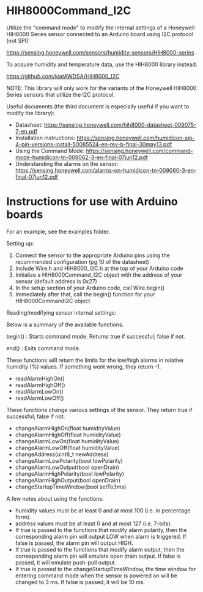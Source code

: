 # HIH8000Command_I2C
Utilize the "command mode" to modify the internal settings of a Honeywell HIH8000 Series sensor connected to an Arduino board using I2C protocol (not SPI):

https://sensing.honeywell.com/sensors/humidity-sensors/HIH8000-series

To acquire humidity and temperature data, use the HIH8000 library instead:

https://github.com/kiatAWDSA/HIH8000_I2C

NOTE: This library will only work for the variants of the Honeywell HIH8000 Series sensors that utilize the I2C protocol.

Useful documents (the third document is especially useful if you want to modify the library):
- Datasheet: https://sensing.honeywell.com/hih8000-datasheet-009075-7-en.pdf
- Installation instructions: https://sensing.honeywell.com/humidicon-sip-4-pin-versions-install-50085524-en-rev-b-final-30may13.pdf
- Using the Command Mode: https://sensing.honeywell.com/command-mode-humidicon-tn-009062-3-en-final-07jun12.pdf
- Understanding the alarms on the sensor: https://sensing.honeywell.com/alarms-on-humidicon-tn-009060-3-en-final-07jun12.pdf

# Instructions for use with Arduino boards
For an example, see the examples folder.

Setting up:
1. Connect the sensor to the appropriate Arduino pins using the recommended configuration (pg 10 of the datasheet)
2. Include Wire.h and HIH8000_I2C.h at the top of your Arduino code
3. Initialize a HIH8000Command_I2C object with the address of your sensor (default address is 0x27)
4. In the setup section of your Arduino code, call Wire.begin()
5. Immediately after that, call the begin() function for your HIH8000CommandI2C object

Reading/modifying sensor internal settings:

Below is a summary of the available functions.

begin()     : Starts command mode. Returns true if successful; false if not.

end()       : Exits command mode.

These functions will return the limits for the low/high alarms in relative humidity (%) values. If something went wrong, they return -1.
- readAlarmHighOn()
- readAlarmHighOff()
- readAlarmLowOn()
- readAlarmLowOff()

These functions change various settings of the sensor. They return true if successful; false if not.
- changeAlarmHighOn(float humidityValue)
- changeAlarmHighOff(float humidityValue)
- changeAlarmLowOn(float humidityValue)
- changeAlarmLowOff(float humidityValue)
- changeAddress(uint8_t newAddress)
- changeAlarmLowPolarity(bool lowPolarity)
- changeAlarmLowOutput(bool openDrain)
- changeAlarmHighPolarity(bool lowPolarity)
- changeAlarmHighOutput(bool openDrain)
- changeStartupTimeWindow(bool setTo3ms)

A few notes about using the functions:
- humidity values must be at least 0 and at most 100 (i.e. in percentage form).
- address values must be at least 0 and at most 127 (i.e. 7-bits).
- If true is passed to the functions that modify alarm polarity, then the corresponding alarm pin will output LOW when alarm is triggered. If false is passed, the alarm pin will output HIGH.
- If true is passed to the functions that modify alarm output, then the corresponding alarm pin will emulate open drain output. If false is passed, it will emulate push-pull output.
- If true is passed to the changeStartupTimeWindow, the time window for entering command mode when the sensor is powered on will be changed to 3 ms. If false is passed, it will be 10 ms.
